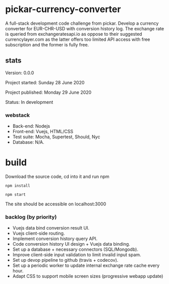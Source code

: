 # pickar-currency-converter

A full-stack development code challenge from pickar. Develop a currency converter for EUR-CHR-USD with conversion history log. The exchange rate is queried from exchangeratesapi.io as oppose to their suggested currencylayer.com as the latter offers too limited API access with free subscription and the former is fully free.

## stats
Version: 0.0.0

Project started: Sunday 28 June 2020

Project published: Monday 29 June 2020

Status: In development

### webstack
* Back-end: Nodejs
* Front-end: Vuejs, HTML/CSS
* Test suite: Mocha, Supertest, Should, Nyc
* Database: N/A.

# build
Download the source code, cd into it and run npm

```
npm install
```
```
npm start
```
The site should be accessible on localhost:3000

### backlog (by priority)
* Vuejs data bind conversion result UI.
* Vuejs client-side routing.
* Implement conversion history query API.
* Code conversion history UI design + Vuejs data binding.
* Set up a database + necessary connectors (SQL/Mongodb).
* Improve client-side input validation to limit invalid input spam.
* Set up devop pipeline to github (travis + codecov).
* Set up a periodic worker to update internal exchange rate cache every hour.
* Adapt CSS to support mobile screen sizes (progressive webapp update)